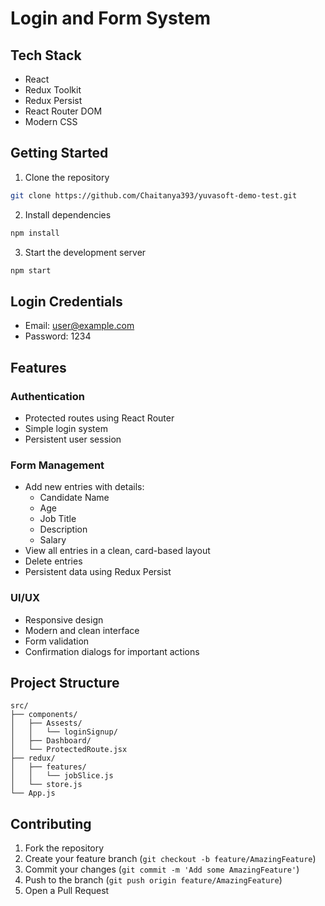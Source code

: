 # Login and Form System





## Tech Stack

- React
- Redux Toolkit
- Redux Persist
- React Router DOM
- Modern CSS

## Getting Started

1. Clone the repository
```bash
git clone https://github.com/Chaitanya393/yuvasoft-demo-test.git
```

2. Install dependencies
```bash
npm install
```

3. Start the development server
```bash
npm start
```

## Login Credentials

- Email: user@example.com
- Password: 1234

## Features

### Authentication
- Protected routes using React Router
- Simple login system
- Persistent user session

### Form Management
- Add new entries with details:
  - Candidate Name
  - Age
  - Job Title
  - Description
  - Salary
- View all entries in a clean, card-based layout
- Delete entries
- Persistent data using Redux Persist

### UI/UX
- Responsive design
- Modern and clean interface
- Form validation
- Confirmation dialogs for important actions

## Project Structure

```
src/
├── components/
│   ├── Assests/
│   │   └── loginSignup/
│   ├── Dashboard/
│   └── ProtectedRoute.jsx
├── redux/
│   ├── features/
│   │   └── jobSlice.js
│   └── store.js
└── App.js
```

## Contributing

1. Fork the repository
2. Create your feature branch (`git checkout -b feature/AmazingFeature`)
3. Commit your changes (`git commit -m 'Add some AmazingFeature'`)
4. Push to the branch (`git push origin feature/AmazingFeature`)
5. Open a Pull Request